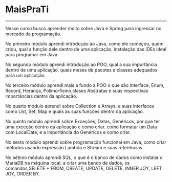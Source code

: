 # MaisPraTi

---

Nesse curso busco aprender muito sobre Java e Spring para ingressar no mercado da programação.

No primeiro módulo aprendi introdução ao Java, como ele começou, quem criou, qual a função dele dentro de uma aplicação, instalação das IDEs ideal para programar em Java.

No segundo módulo aprendi introdução ao POO, qual a sua importância dentro de uma aplicação, quais meses de pacotes e classes adequados para um aplicação.

No terceiro módulo aprendi mais a fundo a POO o que são Interface, Enum, Record, Herança, Polimorfismo,clases Abstratas e suas respectivas importâncias dentro da aplicação. 

No quarto módulo aprendi sobre Collection e Arrays, e suas interfaces como List, Set, Map e quais as suas funções dentro da aplicação.

No quinto módulo aprendi sobre Exceções, Datas, Genéricos, por que ter uma exceção dentro da aplicação e como criar. como formatar um Data com LocalDate, e a importância do Genéricos e como criar.

No sexto módulo aprendi sobre programação funcional  em Java, como criar métodos usando expressão Lambda e Stream e suas referências.

No sétimo módulo aprendi SQL, o que é o banco de dados como instalar o MariaDB na máquina local, a  criar uma banco de dados, os comandos,SELETE * FROM, CREATE, UPDATE, DELETE, INNER JOY, LEFT JOY, ORDER BY.